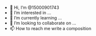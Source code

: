 - 👋 Hi, I’m @15000901743
- 👀 I’m interested in ...
- 🌱 I’m currently learning ...
- 💞️ I’m looking to collaborate on ...
- 📫 How to reach me write a composition

<!---
15000901743/15000901743 is a ✨ special ✨ repository because its `README.md` (this file) appears on your GitHub profile.
You can click the Preview link to take a look at your changes.
--->
